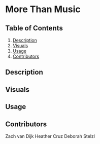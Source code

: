 # More Than Music

## Table of Contents
1. [Description](#description)
2. [Visuals](#visuals)
3. [Usage](#Usage)
4. [Contributors](#contributors)

## Description

## Visuals

## Usage

## Contributors
Zach van Dijk
Heather Cruz
Deborah Stelzl